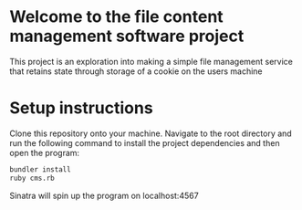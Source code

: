# Welcome to the file content management software project

This project is an exploration into making a simple file management service that retains state through storage of a cookie on the users machine

# Setup instructions

Clone this repository onto your machine. Navigate to the root directory and run the following command to install the project dependencies and then open the program:

```bash
bundler install
ruby cms.rb
```

Sinatra will spin up the program on localhost:4567
